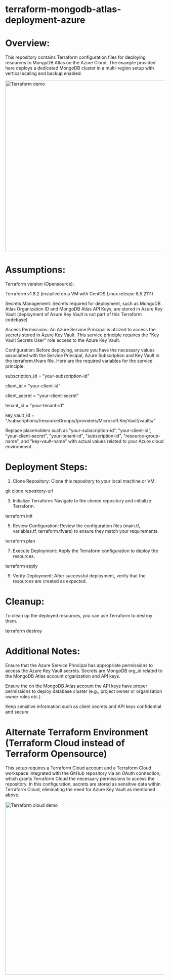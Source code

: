 
# terraform-mongodb-atlas-deployment-azure

# Overview:

This repository contains Terraform configuration files for deploying resources to MongoDB Atlas on the Azure Cloud. The example provided here deploys a dedicated MongoDB cluster in a multi-region setup with vertical scaling and backup enabled.

<img width="542" alt="Terraform demo" src="https://github.com/user-attachments/assets/d9acc13e-ae80-47e9-ad6a-8143e8d6741c">

# Assumptions:

Terraform version (Opensource):

Terraform v1.8.2 (installed on a VM with CentOS Linux release 8.5.2111)

Secrets Management: Secrets required for deployment, such as MongoDB Atlas Organization ID and MongoDB Atlas API Keys, are stored in Azure Key Vault (deployment of Azure Key Vault is not part of this Terraform codebase)

Access Permissions: An Azure Service Principal is utilized to access the secrets stored in Azure Key Vault. This service principle requires the "Key Vault Secrets User" role access to the Azure Key Vault.

Configuration: Before deploying, ensure you have the necessary values associated with the Service Principal, Azure Subscription and Key Vault in the terraform.tfvars file. Here are the required variables for the service principle:

subscription_id = "your-subscription-id"

client_id       = "your-client-id" 

client_secret   = "your-client-secret"

tenant_id       = "your-tenant-id"

key_vault_id    = "/subscriptions/<subscription-id>/resourceGroups/<resource-group-name>/providers/Microsoft.KeyVault/vaults/<key-vault-name>"

Replace placeholders such as "your-subscription-id", "your-client-id", "your-client-secret", "your-tenant-id", "subscription-id", "resource-group-name", and "key-vault-name" with actual values related to your Azure cloud environment.

# Deployment Steps:

1. Clone Repository: Clone this repository to your local machine or VM.

git clone repository-url

3. Initialize Terraform: Navigate to the cloned repository and initialize Terraform.

terraform init

5. Review Configuration: Review the configuration files (main.tf, variables.tf, terraform.tfvars) to ensure they match your requirements.

terraform plan

7. Execute Deployment: Apply the Terraform configuration to deploy the resources.

terraform apply

9. Verify Deployment: After successful deployment, verify that the resources are created as expected.

# Cleanup:

To clean up the deployed resources, you can use Terraform to destroy them.

terraform destroy

# Additional Notes:

Ensure that the Azure Service Principal has appropriate permissions to access the Azure Key Vault secrets. Secrets are MongoDB org_id related to the MongoDB Atlas account organization and API keys.

Ensure the on the MongoDB Atlas account the API keys have proper permissions to deploy database cluster (e.g., project owner or organization owner roles etc.)

Keep sensitive information such as client secrets and API keys confidential and secure


# Alternate Terraform Environment (Terraform Cloud instead of Terraform Opensource)

This setup requires a Terraform Cloud account and a Terraform Cloud workspace integrated with the GitHub repository via an OAuth connection, which grants Terraform Cloud the necessary permissions to access the repository. In this configuration, secrets are stored as sensitive data within Terraform Cloud, eliminating the need for Azure Key Vault as mentioned above.


<img width="546" alt="Terraform cloud demo" src="https://github.com/user-attachments/assets/2febab67-3e25-4537-9589-b6b47c75681e">




